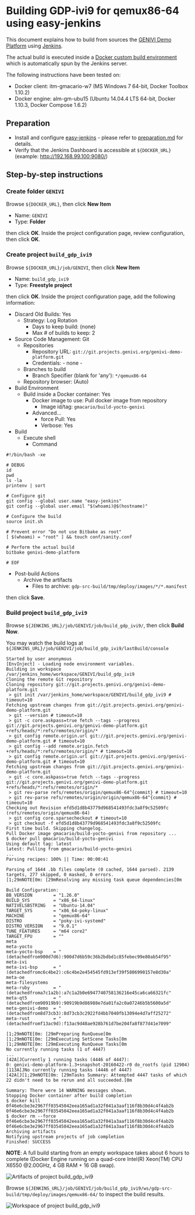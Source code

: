 # Building GDP-ivi9 for qemux86-64 using easy-jenkins

<!-- (2016-04-22 16:00 CEST) -->

This document explains how to build from sources the [GENIVI Demo Platform](https://at.projects.genivi.org/wiki/x/aoCw) using [Jenkins](https://jenkins-ci.org/).

The actual build is executed inside a [Docker custom build environment](https://wiki.jenkins-ci.org/display/JENKINS/CloudBees+Docker+Custom+Build+Environment+Plugin) which is automatically spun by the Jenkins server.

The following instructions have been tested on:

* Docker client: itm-gmacario-w7 (MS Windows 7 64-bit, Docker Toolbox 1.10.2)
* Docker engine: alm-gm-ubu15 (Ubuntu 14.04.4 LTS 64-bit, Docker 1.10.3, Docker Compose 1.6.2)

## Preparation

* Install and configure [easy-jenkins](https://github.com/gmacario/easy-jenkins) - please refer to [preparation.md](https://github.com/gmacario/easy-jenkins/blob/master/docs/preparation.md) for details.
* Verify that the Jenkins Dashboard is accessible at `${DOCKER_URL}` (example: http://192.168.99.100:9080/)

## Step-by-step instructions

### Create folder `GENIVI`

Browse `${DOCKER_URL}`, then click **New Item**

* Name: `GENIVI`
* Type: **Folder**

then click **OK**. Inside the project configuration page, review configuration, then click **OK**.

### Create project `build_gdp_ivi9`

<!-- (2016-04-22 16:03 CEST) -->

Browse `${DOCKER_URL}/job/GENIVI`, then click **New Item**

* Name: `build_gdp_ivi9`
* Type: **Freestyle project**

then click **OK**. Inside the project configuration page, add the following information:

* Discard Old Builds: Yes
  - Strategy: Log Rotation
    - Days to keep build: (none)
    - Max # of builds to keep: 2
* Source Code Management: Git
  - Repositories
    - Repository URL: `git://git.projects.genivi.org/genivi-demo-platform.git`
    - Credentials: - none -
  - Branches to build
    - Branch Specifier (blank for 'any'): `*/qemux86-64`
  - Repository browser: (Auto)
* Build Environment
  - Build inside a Docker container: Yes
    - Docker image to use: Pull docker image from repository
      - Image id/tag: `gmacario/build-yocto-genivi`
    - Advanced...
      - force Pull: Yes
      - Verbose: Yes
* Build
  - Execute shell
    - Command

```
#!/bin/bash -xe

# DEBUG
id
pwd
ls -la
printenv | sort

# Configure git
git config --global user.name "easy-jenkins"
git config --global user.email "$(whoami)@$(hostname)"

# Configure the build
source init.sh

# Prevent error "Do not use Bitbake as root"
[ $(whoami) = "root" ] && touch conf/sanity.conf

# Perform the actual build
bitbake genivi-demo-platform

# EOF
```

* Post-build Actions
  - Archive the artifacts
    - Files to archive: `gdp-src-build/tmp/deploy/images/*/*.manifest`

then click **Save**.

### Build project `build_gdp_ivi9`

Browse `${JENKINS_URL}/job/GENIVI/job/build_gdp_ivi9/`, then click **Build Now**.

You may watch the build logs at `${JENKINS_URL}/job/GENIVI/job/build_gdp_ivi9/lastBuild/console`

<!-- (2016-04-22 16:07 CEST) http://mv-linux-powerhorse.solarma.it:9080/job/GENIVI/job/build_gdp_ivi9/1/console -->

```
Started by user anonymous
[EnvInject] - Loading node environment variables.
Building in workspace /var/jenkins_home/workspace/GENIVI/build_gdp_ivi9
Cloning the remote Git repository
Cloning repository git://git.projects.genivi.org/genivi-demo-platform.git
 > git init /var/jenkins_home/workspace/GENIVI/build_gdp_ivi9 # timeout=10
Fetching upstream changes from git://git.projects.genivi.org/genivi-demo-platform.git
 > git --version # timeout=10
 > git -c core.askpass=true fetch --tags --progress git://git.projects.genivi.org/genivi-demo-platform.git +refs/heads/*:refs/remotes/origin/*
 > git config remote.origin.url git://git.projects.genivi.org/genivi-demo-platform.git # timeout=10
 > git config --add remote.origin.fetch +refs/heads/*:refs/remotes/origin/* # timeout=10
 > git config remote.origin.url git://git.projects.genivi.org/genivi-demo-platform.git # timeout=10
Fetching upstream changes from git://git.projects.genivi.org/genivi-demo-platform.git
 > git -c core.askpass=true fetch --tags --progress git://git.projects.genivi.org/genivi-demo-platform.git +refs/heads/*:refs/remotes/origin/*
 > git rev-parse refs/remotes/origin/qemux86-64^{commit} # timeout=10
 > git rev-parse refs/remotes/origin/origin/qemux86-64^{commit} # timeout=10
Checking out Revision efd5d1d8b43779d968541493fdc3a8f9c52509fc (refs/remotes/origin/qemux86-64)
 > git config core.sparsecheckout # timeout=10
 > git checkout -f efd5d1d8b43779d968541493fdc3a8f9c52509fc
First time build. Skipping changelog.
Pull Docker image gmacario/build-yocto-genivi from repository ...
$ docker pull gmacario/build-yocto-genivi
Using default tag: latest
latest: Pulling from gmacario/build-yocto-genivi
...
Parsing recipes: 100% || Time: 00:00:41

Parsing of 1644 .bb files complete (0 cached, 1644 parsed). 2139 targets, 277 skipped, 0 masked, 0 errors.
[1;29mNOTE[0m: [29mResolving any missing task queue dependencies[0m

Build Configuration:
BB_VERSION        = "1.26.0"
BUILD_SYS         = "x86_64-linux"
NATIVELSBSTRING   = "Ubuntu-14.04"
TARGET_SYS        = "x86_64-poky-linux"
MACHINE           = "qemux86-64"
DISTRO            = "poky-ivi-systemd"
DISTRO_VERSION    = "9.0.1"
TUNE_FEATURES     = "m64 core2"
TARGET_FPU        = ""
meta              
meta-yocto        
meta-yocto-bsp    = "(detachedfrom900d7d6):900d7d6b59c36b2bdbd1c85febec99e80ab54f95"
meta-ivi          
meta-ivi-bsp      = "(detachedfromc6c4be2):c6c4be2e454545fd913ef39f5806990157e8d30a"
meta-oe           
meta-filesystems  
meta-ruby         = "(detachedfroma7c1a2b):a7c1a2b0e6947740758136216e45ca6ca66321fc"
meta-qt5          = "(detachedfrom90919b9):90919b9d86988e7da01fa2c0a07246b5b5600a5d"
meta-genivi-demo  = "(detachedfrom8d73cb3):8d73cb3c2922fd4bb7040fb13094e4d7aff25272"
meta-rust         = "(detachedfromf13ac9d):f13ac9d48ae928b761d7be204fa8f877d41e7099"

[1;29mNOTE[0m: [29mPreparing RunQueue[0m
[1;29mNOTE[0m: [29mExecuting SetScene Tasks[0m
[1;29mNOTE[0m: [29mExecuting RunQueue Tasks[0m
No currently running tasks (1 of 4447)
...
[42A[JCurrently 1 running tasks (4446 of 4447):
0: genivi-demo-platform-1.3+snapshot-20160422-r0 do_rootfs (pid 12904)
[113A[JNo currently running tasks (4446 of 4447)
[42A[J[1;29mNOTE[0m: [29mTasks Summary: Attempted 4447 tasks of which 22 didn't need to be rerun and all succeeded.[0m

Summary: There were 14 WARNING messages shown.
Stopping Docker container after build completion
$ docker kill 0f46e6cbe3e2967ff03545042eea165ad1a32f041a3aaf116f8b30d4c4f4ab2b
0f46e6cbe3e2967ff03545042eea165ad1a32f041a3aaf116f8b30d4c4f4ab2b
$ docker rm --force 0f46e6cbe3e2967ff03545042eea165ad1a32f041a3aaf116f8b30d4c4f4ab2b
0f46e6cbe3e2967ff03545042eea165ad1a32f041a3aaf116f8b30d4c4f4ab2b
Archiving artifacts
Notifying upstream projects of job completion
Finished: SUCCESS
```

**NOTE**: A full build starting from an empty workspace takes about 6 hours to complete (Docker Engine running on a quad-core Intel(R) Xeon(TM) CPU X6550 @2.00GHz, 4 GB RAM + 16 GB swap).

![Artifacts of project build_gdp_ivi9](images/capture-20160423-0647.png)

Browse `${JENKINS_URL}/job/GENIVI/job/build_gdp_ivi9/ws/gdp-src-build/tmp/deploy/images/qemux86-64/` to inspect the build results.

![Workspace of project build_gdp_ivi9](images/capture-20160423-0648.png)

<!-- EOF -->
